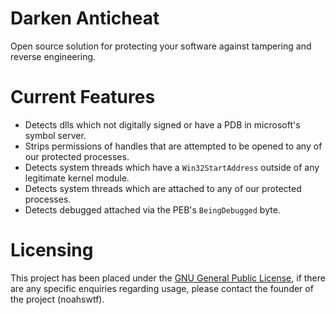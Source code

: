 # Darken Anticheat
Open source solution for protecting your software against tampering and reverse engineering.

# Current Features
- Detects dlls which not digitally signed or have a PDB in microsoft's symbol server.
- Strips permissions of handles that are attempted to be opened to any of our protected processes.
- Detects system threads which have a `Win32StartAddress` outside of any legitimate kernel module.
- Detects system threads which are attached to any of our protected processes.
- Detects debugged attached via the PEB's `BeingDebugged` byte.

# Licensing
This project has been placed under the [GNU General Public License](LICENSE), if there are any specific enquiries regarding usage, please contact the founder of the project (noahswtf).